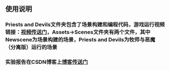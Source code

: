 ## 使用说明
### Priests and Devils文件夹包含了场景构建和编程代码，游戏运行视频链接：[视频传送门](https://www.bilibili.com/video/av68887524/ "视频")，Assets->Scenes文件夹有两个文件，其中Newscene为场景构建的场景，Priests and Devils为牧师与恶魔（分离版）运行的场景

### 实验报告在CSDN博客上[博客传送门](https://blog.csdn.net/gzx1002/article/details/101156249)

